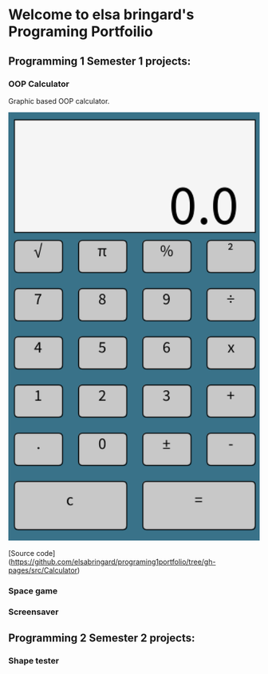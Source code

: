 # Welcome to elsa bringard's Programing Portfoilio

## Programming 1 Semester 1 projects:

### OOP Calculator

Graphic based OOP calculator.

![Running Calculator](https://github.com/elsabringard/programing1portfolio/blob/gh-pages/images/calc.png?raw=true)


[Source code] (https://github.com/elsabringard/programing1portfolio/tree/gh-pages/src/Calculator)

### Space game

### Screensaver

## Programming 2 Semester 2 projects:

### Shape tester
